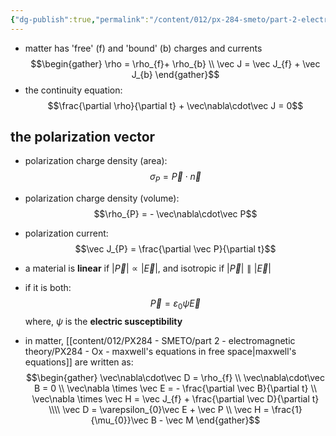 ```yaml
---
{"dg-publish":true,"permalink":"/content/012/px-284-smeto/part-2-electromagnetic-theory/px-284-o3/","noteIcon":"1","created":"2025-02-11T10:06:09.909+00:00","updated":"2025-02-12T10:03:10.073+00:00"}
---
```


- matter has 'free' (f) and 'bound' (b) charges and currents
$$\begin{gather}
\rho = \rho_{f}+ \rho_{b} \\
\vec J = \vec J_{f} + \vec J_{b}
\end{gather}$$
- the continuity equation: 
$$\frac{\partial \rho}{\partial t} + \vec\nabla\cdot\vec J = 0$$
## the polarization vector
- polarization charge density (area):
$$\sigma_{P}= \vec P \cdot \vec n$$
- polarization charge density (volume):
$$\rho_{P} = - \vec\nabla\cdot\vec P$$
- polarization current:
$$\vec J_{P} = \frac{\partial \vec P}{\partial t}$$

- a material is **linear** if $|\vec P | \propto |\vec E|$, and isotropic if $|\vec P | \parallel |\vec E|$
- if it is both:
$$\vec P = \varepsilon_{0} \psi \vec E$$
	where, $\psi$ is the **electric susceptibility**

- in matter, [[content/012/PX284 - SMETO/part 2 - electromagnetic theory/PX284 - Ox - maxwell's equations in free space\|maxwell's equations]] are written as:
$$\begin{gather}
\vec\nabla\cdot\vec D = \rho_{f} \\
\vec\nabla\cdot\vec B = 0 \\
\vec\nabla \times \vec E = - \frac{\partial \vec B}{\partial t} \\
\vec\nabla \times \vec H = \vec J_{f} + \frac{\partial  \vec D}{\partial t} \\\\
\vec D = \varepsilon_{0}\vec E + \vec P \\
\vec H = \frac{1}{\mu_{0}}\vec B - \vec M
\end{gather}$$